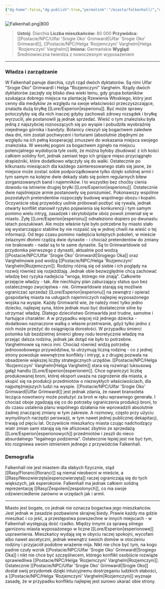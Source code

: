 ```yaml
---
{"dg-home":false,"dg-publish":true,"permalink":"/miasta/falkenhall/","dgPassFrontmatter":true}
---
```


![Falkenhall.png|800](/img/user/Vault/Grafiki/Lore/Falkenhall.png)

> **Ustrój:** Diarchia
> **Liczba mieszkańców:** 80 000
> **Przywódca:** [[Postacie/NPC/Ulfar 'Srogie Oko' Grimwardl\|Ulfar 'Srogie Oko' Grimwardl]], [[Postacie/NPC/Helga 'Rozjemczyni' Varghelm\|Helga 'Rozjemczyni' Varghelm]]
> **Imiona:** Germańskie
> **Wygląd**: Średniowieczna twierdza z nowoczesnym wyposażeniem

---

### Władza i zarządzanie

W Falkenhall panuje diarchia, czyli rząd dwóch dyktatorów. Są nimi Ulfar "Srogie Oko" Grimwardl i Helga "Rozjemczyni" Varghelm. Rządy dwóch dyktatorów zaczęły się blisko dwa wieki temu, gdy grupa botaników szukająca dobrego miejsca na plantację Rzewienia Włoskiego, który jest cenny dla medyków ze względu na swoje właściwości przeczyszczające, znalazła dużą bryłkę [[Lore/Esperion\|esperionu]]. Być może sprawy potoczyłyby się dla nich inaczej gdyby zachowali zdrowy rozsądek i bryłkę wyrzucili, ale postanowili ją jednak sprzedać. Wieść o tym znalezisku była jedną z najszybciej roznoszących się po wyspie i pobudziła wyobraźnię niejednego górnika i bandyty. Botanicy cieszyli się bogactwem zaledwie dwa dni, nim zostali pochwyceni i torturami (absolutnie zbędnymi ze względu na ich pełną kooperację) zmuszeni do wskazania miejsca swojego znaleziska. W wesołej pogoni za bogactwem zginęło na miejscu potencjalnego wydobycia tyle osób, że można byłoby zbudować z ich kości całkiem solidny fort, jednak zamiast tego ich gnijące mięso przyciągnęło drapieżniki, które dodatkowo włączyły się do walki. Ostatecznie po kilkunastu miesiącach dla każdego zainteresowanego stało się jasne, że miejsce może zostać sobie podporządkowane tylko dzięki solidnej armii i tym samym na kolejne dwie dekady stało się polem regularnych bitew zorganizowanych band i najemników. I to wszystko bez choćby cienia dowodu na istnienie drugiej bryłki [[Lore/Esperion\|esperionu]]. Ostatecznie dwie najsilniejsze armie postanowiły się porozumieć. Pokonawszy wspólnie pozostałych pretendentów rozpoczęły budowę wspólnego obozu i kopalni. Oczywiście obaj przywódcy usilnie próbowali pozbyć się rywala, jednak otwarty konflikt stanowił ryzyko pojawienia się konkurencji i tym samym pomimo wielu intryg, zasadzek i skrytobójstw obóz powoli zmieniał się w miasto. Żyłę [[Lore/Esperion\|esperionu]] odnaleziono dopiero po dwunastu latach poszukiwań. Ale może właśnie tyle było potrzebne by miasto stało się wystarczająco stabilne by nie rozpaść się w jednej chwili na wieść o tej informacji. Od tego czasu pomimo nadejścia kolejnych pokoleń, w mieście żelaznymi dłońmi rządzą dwie dynastie - i chociaż pretendentów do zmiany nie brakowało - nadal są to te same dynastie. Są to Grimwarldowie od przydomka pierwszego z dynastii, aktualnie pod wodzą [[Postacie/NPC/Ulfar 'Srogie Oko' Grimwardl\|Srogiego Oka]] oraz Varghelmowie pod wodzą [[Postacie/NPC/Helga 'Rozjemczyni' Varghelm\|Rozjemczyni]]. Rodziny różnią się od siebie i ich poglądy na rozwój również się rozjeżdżają. Jednak obie bezwzględnie chcą zachować władzę bez ryzyka nadejścia "wroga, którego nie znają". Całkowite przejęcie władzy - tak. Ale niechlujny plan zaburzający status quo bez ostatecznego zwycięstwa - nie. Grimwarldowie starają się możliwie ograniczać sprzedaż [[Lore/Esperion\|esperionu]] na zewnątrz i opierać gospodarkę miasta na usługach najemniczych najlepiej wyposażonego wojska na wyspie. Każdy Grimwarld wie, że należy mieć tylko jedno dziecko, najlepiej syna, które jednak musi być dostatecznie silne by utrzymać władzę. Dlatego dzieciństwo Grimwarlda jest trudne, samotne i hartujące charakter. A w przypadku więcej niż jednego dziecka - dodatkowo naznaczone walką o własne przetrwanie, gdyż tylko jedno z nich może przeżyć do osiągnięcia dorosłości. W przypadku śmierci potomka lub bezdzietnej śmierci głowy rodu teoretycznie władzę ma przejąć dalsza rodzina, jednak jak dotąd nie było to potrzebne. Varghelmowie są nieco inni. Chociaż również widzą potrzebę jednoosobowego przywództwa, to utrzymują liczną rodzinę - co z jednej strony powoduje wewnętrzne konflikty i intrygi, a z drugiej pozwala na obsadzenie większej liczby strategicznych urzędów. [[Postacie/NPC/Helga 'Rozjemczyni' Varghelm\|Helga Varghelm]] stara się rozwinąć luksusową gałąź handlu [[Lore/Esperion\|esperionem]]. Chce ograniczyć liczbę produkowanej broni, której eksport uważa na zagrożenie dla miasta, a skupić się na produkcji przedmiotów o niezwykłych właściwościach, dla najpotężniejszych ludzi na wyspie. [[Postacie/NPC/Ulfar 'Srogie Oko' Grimwardl\|Ulfar Grimwardl]] jest jednak zdania, że nawet bransoleta lecząca nowotwory może posłużyć za broń w ręku wprawnego generała. I chociaż oboje zgadzają się co do potrzeby ograniczenia produkcji broni, to do czasu ustalenia planu wspólnego działania nie wprowadzili absolutnie żadnej znaczącej zmiany w tym zakresie. A rozmowy, często przy użyciu wymyślnych narzędzi perswazji, w tym nawet jednej publicznej dekapitacji, trwają od pięciu lat. Oczywiście mieszkańcy miasta czując nadchodzący wiatr zmian sami starają się nie afiszować zbytnio ze sprzedażą [[Lore/Esperion\|esperionowych]] przedmiotów i zeszli do nieco absurdalnego "legalnego podziemia". Ostatecznie lepiej jest nie być tym, kto rozgniewa swoim istnieniem jednego z przywódców Falkenhall.

### Demografia

Falkenhall nie jest miastem dla słabych fizycznie, stąd [[Rasy/Floranci\|floranci]] są niemal nieobecni w mieście, a [[Rasy/Neozwierzęta\|esperozwierzęta]] raczej ograniczają się do tych większych, jak esperokonie. Falkenhall ma jednak całkiem solidną reprezentację [[Rasy/Zespoleni\|zespolonych]], co ma swoje odzwierciedlenie zarówno w urzędach jak i armii.

---

Miasto jest bogate, co jednak nie oznacza bogactwa jego mieszkańców. Jest jednak w zasadzie pozbawione skrajnej biedy. Prawie każdy ma gdzie mieszkać i co jeść, a przestępstwa powszechne w innych miejscach - w Falkenhall występują dość rzadko. Między innymi za sprawą silnego garnizonu miasta wyposażonego w liczne [[Lore/Esperion\|esperionowe]] usprawnienia. Mieszkańcy wydają się w obyciu raczej spokojni, wycofani albo nawet ascetyczni, jednak wewnątrz swoich domów w otoczeniu rodziny i przyjaciół podobne wrażenie mija. Nikt nie chce być tym, na kogo padnie czuły wzrok [[Postacie/NPC/Ulfar 'Srogie Oko' Grimwardl\|Srogiego Oka]] i nikt nie chce być szczęśliwcem, którego konflikt osobiście rozwiąże sprawiedliwa [[Postacie/NPC/Helga 'Rozjemczyni' Varghelm\|Rozjemczyni]]. Ostatecznie [[Postacie/NPC/Ulfar 'Srogie Oko' Grimwardl\|Srogie Oko]] dostał swój przydomek dzięki intuicyjnemu dostrzeganiu ludzkich słabości, a [[Postacie/NPC/Helga 'Rozjemczyni' Varghelm\|Rozjemczyni]] wyznaje zasadę, że w przypadku konfliktu najlepiej jest surowo ukarać obie strony.

<!--
Przykłady imion:
	Mężczyźni - elita: Eirik Thalgrun, Wulfric Dreimund, Sigbrand Kolvarn, Aldric Thornevald, Halrik Fenvar, Oswin Dornharth, Baldar Kurnheim, Dagrim Halberund, Fendric Stornwald, Hrodgar Velmarn
	
	Kobiety - elita: Sigrun Marnhild, Thyra Volkendal, Astrid Helmvar, Brynja Dorthvald, Hilda Fenmarch, Eira Ulfswyn, Gudla Vernhild, Inga Tharwen, Freyda Skornhelm, Yseldra Dunvarn
	
	Mężczyźni: Ulf, Brand, Harek, Drogan, Wulf, Thorik, Einar, Skeld, Arn
	
	Kobiety: Thora, Ylva, Sif, Bryn, Runa, Hilda, Gerta, Astri, Elga, Vala

Opis na sesję - z zewnątrz
	Miasto widać z oddali jako kamienną bryłę na tle wzgórz — masywną, pozbawioną wdzięku, ale budzącą szacunek. Mury są wysokie, ciemnoszare, lekko pochylone do środka, jakby same chciały zatrzymać to, co w środku. Żadnych sztandarów, żadnych znaków przynależności. Tylko kamień i strażnice. Przed murami rozciąga się stary teren bitewny — dziś porośnięty skarlałą roślinnością, z gdzieniegdzie widocznymi drewnianymi kołkami, wbitymi niegdyś na szybko w ziemię. Kilka sylwetek krząta się między tym wszystkim — może pasterze, może szabrownicy, może obie te rzeczy naraz. W oddali majaczy coś, co przypomina szyb kopalniany — rdzawe rusztowanie, które raz po raz zaskrzypi pod porywem wiatru. Nad wszystkim unosi się ledwie wyczuwalny zapach metalu i dymu. Falkenhall nie zaprasza. Ono tylko nie zamyka bram… jeszcze.

Opis na sesję - wewnątrz
	Wnętrze miasta wita was ciężkim powietrzem i osobliwą ciszą — nie dosłowną, ale jakby przytłumioną, jakby ktoś ściszył świat o kilka tonów. Ludzie są, chodzą, mówią — ale robią to jakby szybciej, z mniejszą ilością zbędnych gestów. Uliczny gwar przypomina śpiew ptaków po burzy: niby normalny, ale coś w nim nie gra. Tu i ówdzie słychać wyraźne komendy wartowników, stukot butów na patrolu, uderzenie metalowego drzewca o bruk. Przy jednym z placów, na specjalnie wyeksponowanym podeście, stoi postać w zardzewiałej klatce — raczej trup niż człowiek, z szyją przełamującą się w nienaturalnym kącie. Na klatce widnieje tabliczka z prostym napisem: “Sprzedawał broń wrogom miasta.” W mieście widać porządek, nawet pewien dobrobyt, ale też coś trudnego do nazwania – jakby każdy mieszkaniec był jednocześnie gospodarzem i zakładnikiem własnego życia. Falkenhall nie straszy otwarcie. Ono przypomina, że pamięta.
-->